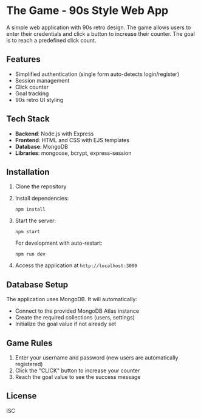 # The Game - 90s Style Web App

A simple web application with 90s retro design. The game allows users to enter their credentials and click a button to increase their counter. The goal is to reach a predefined click count.

## Features

- Simplified authentication (single form auto-detects login/register)
- Session management
- Click counter
- Goal tracking
- 90s retro UI styling

## Tech Stack

- **Backend**: Node.js with Express
- **Frontend**: HTML and CSS with EJS templates
- **Database**: MongoDB
- **Libraries**: mongoose, bcrypt, express-session

## Installation

1. Clone the repository
2. Install dependencies:
   ```
   npm install
   ```
3. Start the server:
   ```
   npm start
   ```
   
   For development with auto-restart:
   ```
   npm run dev
   ```

4. Access the application at `http://localhost:3000`

## Database Setup

The application uses MongoDB. It will automatically:
- Connect to the provided MongoDB Atlas instance
- Create the required collections (users, settings)
- Initialize the goal value if not already set

## Game Rules

1. Enter your username and password (new users are automatically registered)
2. Click the "CLICK" button to increase your counter
3. Reach the goal value to see the success message

## License

ISC 